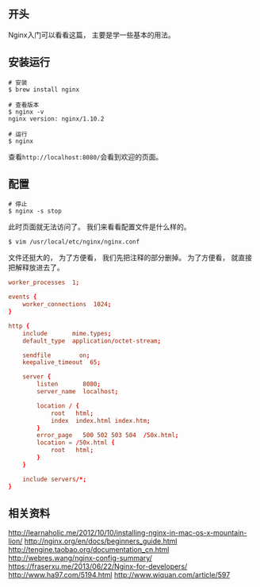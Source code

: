 ## 开头
Nginx入门可以看看这篇，
主要是学一些基本的用法。

## 安装运行
```shell
# 安装
$ brew install nginx

# 查看版本
$ nginx -v
nginx version: nginx/1.10.2

# 运行
$ nginx
```

查看`http://localhost:8080/`会看到欢迎的页面。

## 配置
```shell
# 停止
$ nginx -s stop
```

此时页面就无法访问了。
我们来看看配置文件是什么样的。

```shell
$ vim /usr/local/etc/nginx/nginx.conf
```

文件还挺大的，
为了方便看，
我们先把注释的部分删掉。
为了方便看，
就直接把解释放进去了。

```conf
worker_processes  1;

events {
    worker_connections  1024;
}

http {
    include       mime.types;
    default_type  application/octet-stream;

    sendfile        on;
    keepalive_timeout  65;

    server {
        listen       8080;
        server_name  localhost;

        location / {
            root   html;
            index  index.html index.htm;
        }
        error_page   500 502 503 504  /50x.html;
        location = /50x.html {
            root   html;
        }
    }

    include servers/*;
}
```

## 相关资料
http://learnaholic.me/2012/10/10/installing-nginx-in-mac-os-x-mountain-lion/
http://nginx.org/en/docs/beginners_guide.html
http://tengine.taobao.org/documentation_cn.html
http://webres.wang/nginx-config-summary/
https://fraserxu.me/2013/06/22/Nginx-for-developers/
http://www.ha97.com/5194.html
http://www.wiquan.com/article/597
